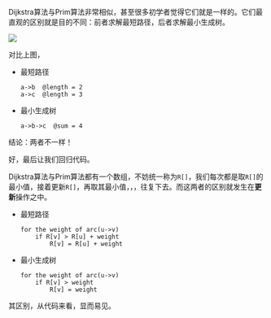 Dijkstra算法与Prim算法非常相似，甚至很多初学者觉得它们就是一样的。它们最直观的区别就是目的不同：前者求解最短路径，后者求解最小生成树。

![](http://oi0fekpsr.bkt.clouddn.com/Dijkstra%E7%AE%97%E6%B3%95%E4%B8%8EPrim%E7%AE%97%E6%B3%95%E7%9A%84%E5%8C%BA%E5%88%AB_1.png)

对比上图，

* 最短路径

  ```
  a->b  @length = 2
  a->c  @length = 3
  ```

* 最小生成树

  ```
  a->b->c  @sum = 4
  ```

结论：两者不一样！

好，最后让我们回归代码。

Dijkstra算法与Prim算法都有一个数组，不妨统一称为`R[]`，我们每次都是取`R[]`的最小值，接着更新`R[]`，再取其最小值，，，往复下去。而这两者的区别就发生在**更新**操作之中。

* 最短路径

  ```
  for the weight of arc(u->v)
      if R[v] > R[u] + weight
          R[v] = R[u] + weight
  ```

* 最小生成树

  ```
  for the weight of arc(u->v)
      if R[v] > weight
          R[v] = weight
  ```

其区别，从代码来看，显而易见。
